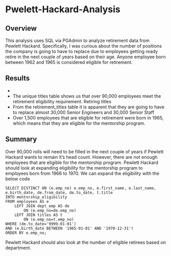 # Pwelett-Hackard-Analysis

## Overview
This analysis uses SQL via PGAdmin to analyze retirement data from Pewlett Hackard. Specifically, I was curious about the number of positions the company is going to have to replace due to employees getting ready retire in the next couple of years based on their age. Anyone employee born between 1962 and 1965 is considered eligible for retirement. 

## Results
-	
-	The unique titles table shows us that over 90,000 employees meet the retirement eligibility requirement. 
Retiring titles
-	From the retirement_titles table it is apparent that they are going to have to replace almost 30,000 Senior Engineers and 30,000 Senior Staff 
-	Over 1,500 employees that are eligible for retirement were born in 1965, which means that they are eligible for the mentorship program. 

## Summary
Over 90,000 rolls will need to be filled in the next couple of years if Pewlett Hackard wants to remain it’s head count. However, there are not enough employees that are eligible for the mentorship program. Pewlett Hackard should look at expanding eligibility for the mentorship program to employees born from 1966 to 1970. We can expand the eligibility with the below code 
```
SELECT DISTINCT ON (e.emp_no) e.emp_no, e.first_name, e.last_name, e.birth_date, de.from_date, de.to_date, t.title
INTO mentorship_eligibility
FROM employees AS e
	LEFT JOIN dept_emp AS de
		ON (e.emp_no=de.emp_no)
	LEFT JOIN titles AS t
		ON (e.emp_no=t.emp_no)
WHERE (de.to_date='9999-01-01')
AND (e.birth_date BETWEEN '1965-01-01' AND '1970-12-31')
ORDER BY e.emp_no;
```

Pewlett Hackard should also look at the number of eligible retirees based on department. 

